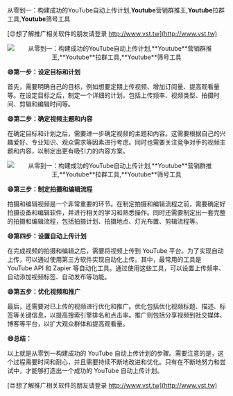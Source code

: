 从零到一：构建成功的YouTube自动上传计划,**Youtube**营销群推王,**Youtube**拉群工具,**Youtube**筛号工具

[😍想了解推广相关软件的朋友请登录 http://www.vst.tw](http://www.vst.tw)

 <center><img src="https://vst.tw/MP4/tuiguang/png/0.png" alt="从零到一：构建成功的YouTube自动上传计划,**Youtube**营销群推王,**Youtube**拉群工具,**Youtube**筛号工具"></center>

**😄第一步：设定目标和计划**

首先，需要明确自己的目标，例如想要定期上传视频、增加订阅量、提高观看量等。在设定目标之后，制定一个详细的计划，包括上传频率、视频类型、拍摄时间、剪辑和编辑时间等。

**😄第二步：确定视频主题和内容**

在确定目标和计划之后，需要进一步确定视频的主题和内容。这需要根据自己的兴趣爱好、专业知识、观众需求等因素进行考虑。同时也需要关注竞争对手的视频主题和内容，以制定出更有吸引力的内容方案。

 <center><img src="https://vst.tw/MP4/tuiguang/png/2.png" alt="从零到一：构建成功的YouTube自动上传计划,**Youtube**营销群推王,**Youtube**拉群工具,**Youtube**筛号工具"></center>

**😄第三步：制定拍摄和编辑流程**

拍摄和编辑视频是一个非常重要的环节。在制定拍摄和编辑流程之前，需要确定好拍摄设备和编辑软件，并进行相关的学习和熟悉操作。同时还需要制定出一套完整的拍摄和编辑流程，包括拍摄计划、拍摄地点、灯光布置、剪辑流程等。

**😄第四步：设置自动上传计划**

在完成视频的拍摄和编辑之后，需要将视频上传到 YouTube 平台。为了实现自动上传，可以通过使用第三方软件实现自动化上传。其中，最常用的工具是 YouTube API 和 Zapier 等自动化工具。通过使用这些工具，可以设置上传频率、自动添加视频标签、自动发布等功能。

**😄第五步：优化视频和推广**

最后，还需要对已上传的视频进行优化和推广。优化包括优化视频标题、描述、标签等关键信息，以提高搜索引擎排名和点击率。推广则包括分享视频到社交媒体、博客等平台，以扩大观众群体和提高观看量。

**😄总结：**

以上就是从零到一构建成功的 YouTube 自动上传计划的步骤。需要注意的是，这个过程需要时间和耐心，并且需要持续不断地改进和优化。只有在不断地努力和尝试中，才能够打造出一个成功的 YouTube 自动上传计划。

[😍想了解推广相关软件的朋友请登录 http://www.vst.tw](http://www.vst.tw)



